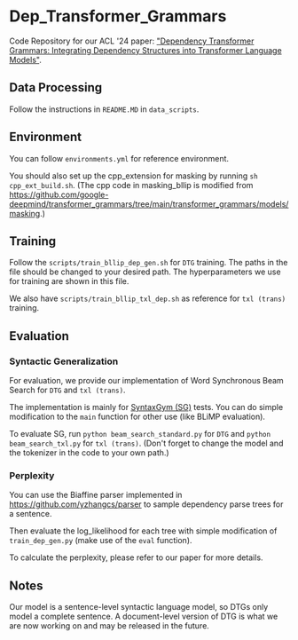 # Dep_Transformer_Grammars

Code Repository for our ACL '24 paper: ["Dependency Transformer Grammars: Integrating Dependency Structures into Transformer Language Models"](https://arxiv.org/abs/2407.17406v1).

## Data Processing

Follow the instructions in `README.MD` in `data_scripts`.

## Environment

You can follow `environments.yml` for reference environment. 

You should also set up the cpp_extension for masking by running `sh cpp_ext_build.sh`.
(The cpp code in masking_bllip is modified from https://github.com/google-deepmind/transformer_grammars/tree/main/transformer_grammars/models/masking.)

## Training

Follow the `scripts/train_bllip_dep_gen.sh` for `DTG` training. The paths in the file should be changed to your desired path. The hyperparameters we use for training are shown in this file.

We also have `scripts/train_bllip_txl_dep.sh` as reference for `txl (trans)` training.

## Evaluation
### Syntactic Generalization
For evaluation, we provide our implementation of Word Synchronous Beam Search for `DTG` and `txl (trans)`. 

The implementation is mainly for [SyntaxGym (SG)](https://github.com/cpllab/syntactic-generalization) tests. You can do simple modification to the `main` function for other use (like BLiMP evaluation).

To evaluate SG, run `python beam_search_standard.py` for `DTG` and `python beam_search_txl.py` for `txl (trans)`. (Don't forget to change the model and the tokenizer in the code to your own path.)

### Perplexity

You can use the Biaffine parser implemented in https://github.com/yzhangcs/parser to sample dependency parse trees for a sentence. 

Then evaluate the log_likelihood for each tree with simple modification of `train_dep_gen.py` (make use of the `eval` function). 

To calculate the perplexity, please refer to our paper for more details.

## Notes

Our model is a sentence-level syntactic language model, so DTGs only model a complete sentence. A document-level version of DTG is what we are now working on and may be released in the future.








